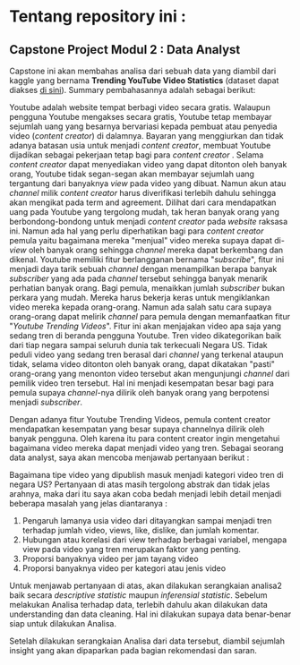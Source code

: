 # Tentang repository ini :

## Capstone Project Modul 2 : Data Analyst

Capstone ini akan membahas analisa dari sebuah data yang diambil dari kaggle yang bernama **Trending YouTube Video Statistics** (dataset dapat diakses [di sini](https://drive.google.com/drive/folders/1JFhDSfs4vzWuCdsBFObEp5sVLQMo-dR1)). Summary pembahasannya adalah sebagai berikut:

  Youtube adalah website tempat berbagi video secara gratis. Walaupun pengguna Youtube mengakses secara gratis, Youtube tetap membayar sejumlah uang yang besarnya bervariasi kepada pembuat atau penyedia video (*content creator*) di dalamnya. Bayaran yang menggiurkan dan tidak adanya batasan usia untuk menjadi *content creator*, membuat Youtube dijadikan sebagai pekerjaan tetap bagi para *content creator* . Selama *content creator* dapat menyediakan video yang dapat ditonton oleh banyak orang, Youtube tidak segan-segan akan membayar sejumlah uang tergantung dari banyaknya *view* pada video yang dibuat. Namun akun atau *channel* milik *content creator* harus diverifikasi terlebih dahulu sehingga akan mengikat pada term and agreement. Dilihat dari cara mendapatkan uang pada Youtube yang tergolong mudah, tak heran banyak orang yang berbondong-bondong untuk menjadi *content creator* pada *website* raksasa ini. Namun ada hal yang perlu diperhatikan bagi para *content creator* pemula yaitu bagaimana mereka "menjual" video mereka supaya dapat di-*view* oleh banyak orang sehingga *channel* mereka dapat berkembang dan dikenal. Youtube memiliki fitur berlangganan bernama "*subscribe*", fitur ini menjadi daya tarik sebuah *channel* dengan menampilkan berapa banyak *subscriber* yang ada pada *channel* tersebut sehingga banyak menarik perhatian banyak orang. Bagi pemula, menaikkan jumlah *subscriber* bukan perkara yang mudah. Mereka harus bekerja keras untuk mengiklankan video mereka kepada orang-orang. Namun ada salah satu cara supaya orang-orang dapat melirik *channel* para pemula dengan memanfaatkan fitur "*Youtube Trending Videos*". Fitur ini akan menjajakan video apa saja yang sedang tren di beranda pengguna Youtube. Tren video dikategorikan baik dari tiap negara sampai seluruh dunia tak terkecuali Negara US. Tidak peduli video yang sedang tren berasal dari *channel* yang terkenal ataupun tidak, selama video ditonton oleh banyak orang, dapat dikatakan "pasti" orang-orang yang menonton video tersebut akan mengunjungi *channel* dari pemilik video tren tersebut. Hal ini menjadi kesempatan besar bagi para pemula supaya *channel*-nya dilirik oleh banyak orang yang berpotensi menjadi *subscriber*. <br>

Dengan adanya fitur Youtube Trending Videos, pemula content creator mendapatkan kesempatan yang besar supaya channelnya dilirik oleh banyak pengguna. Oleh karena itu para content creator ingin mengetahui bagaimana video mereka dapat menjadi video yang tren. Sebagai seorang data analyst, saya akan mencoba menjawab pertanyaan berikut :

  Bagaimana tipe video yang dipublish masuk menjadi kategori video tren di negara US?
Pertanyaan di atas masih tergolong abstrak dan tidak jelas arahnya, maka dari itu saya akan coba bedah menjadi lebih detail menjadi beberapa masalah yang jelas diantaranya :

1.	Pengaruh lamanya usia video dari ditayangkan sampai menjadi tren terhadap jumlah video, views, like, dislike, dan jumlah komentar.
2.	Hubungan atau korelasi dari view terhadap berbagai variabel, mengapa view pada video yang tren merupakan faktor yang penting.
3.	Proporsi banyaknya video per jam tayang video
4.	Proporsi banyaknya video per kategori atau jenis video<br>

Untuk menjawab pertanyaan di atas, akan dilakukan serangkaian analisa2 baik secara *descriptive statistic* maupun *inferensial statistic*. Sebelum melakukan Analisa terhadap data, terlebih dahulu akan dilakukan data understanding dan data cleaning. Hal ini dilakukan supaya data benar-benar siap untuk dilakukan Analisa.

Setelah dilakukan serangkaian Analisa dari data tersebut, diambil sejumlah insight yang akan dipaparkan pada bagian rekomendasi dan saran.




